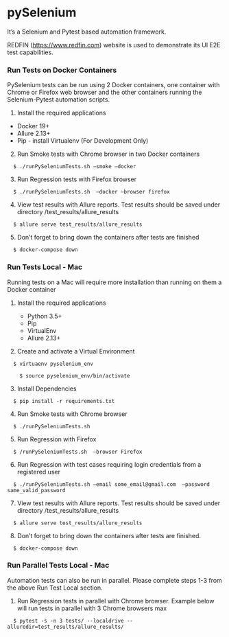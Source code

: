 # pySelenium

It’s a Selenium and Pytest based automation framework.  

REDFIN  (https://www.redfin.com) website is used to demonstrate its UI E2E test capabilities.

### Run Tests on Docker Containers 
PySelenium tests can be run using 2 Docker containers, one container with Chrome or Firefox web browser and 
the other containers running the Selenium-Pytest automation scripts.

1.  Install the required applications

  * Docker 19+
  * Allure 2.13+
  * Pip - install Virtualenv (For Development Only)
  
2.  Run Smoke tests with Chrome browser in two Docker containers

```
  $ ./runPySeleniumTests.sh —smoke —docker   
```

3.  Run Regression tests with Firefox browser
```
  $ ./runPySeleniumTests.sh  —docker —browser firefox
```

4.  View test results with Allure reports.  Test results should be saved under directory /test_results/allure_results 
```
  $ allure serve test_results/allure_results 
```

5.  Don’t forget to bring down the containers after tests are finished
```
  $ docker-compose down
```

### Run Tests Local - Mac
Running tests on a Mac will require more installation than running on them a Docker container

1.  Install the required applications

    * Python 3.5+
    * Pip
    * VirtualEnv
    * Allure 2.13+

  
2.  Create and activate a Virtual Environment
```
  $ virtuaenv pyselenium_env

	$ source pyselenium_env/bin/activate 
```

3.  Install Dependencies
```
  $ pip install -r requirements.txt
```

4.  Run Smoke tests with Chrome browser 
```
  $ ./runPySeleniumTests.sh 
```

5.  Run Regression with Firefox
```
  $ /runPySeleniumTests.sh  —browser Firefox
```

6.  Run Regression with test cases requiring login credentials from a registered user
```
  $ ./runPySeleniumTests.sh —email some_email@gmail.com  —password same_valid_password  
```

7.  View test results with Allure reports.  Test results should be saved under directory /test_results/allure_results 
```
  $ allure serve test_results/allure_results 
```

8.  Don’t forget to bring down the containers after tests are finished.
```
  $ docker-compose down
```

### Run Parallel Tests Local - Mac
Automation tests can also be run in parallel.  Please complete steps 1-3 from the above Run Test Local section.

1.  Run Regression tests in parallel with Chrome browser.  Example below will run tests in parallel with 3 Chrome browsers max
```
  $ pytest -s -n 3 tests/ --localdrive --alluredir=test_results/allure_results/
```
